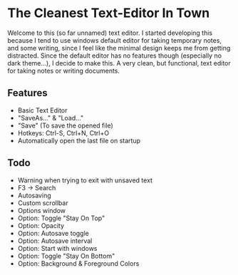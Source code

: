 # The Cleanest Text-Editor In Town
Welcome to this (so far unnamed) text editor. I started developing this because I tend to use windows default editor for taking temporary notes, and some writing, since I feel like the minimal design keeps me from getting distracted.
Since the default editor has no features though (especially no dark theme...), I decide to make this. A very clean, but functional, text editor for taking notes or writing documents. 

## Features
- Basic Text Editor
- "SaveAs..." & "Load..."
- "Save" (To save the opened file)
- Hotkeys: Ctrl-S, Ctrl+N, Ctrl+O
- Automatically open the last file on startup

## Todo
- Warning when trying to exit with unsaved text
- F3 -> Search
- Autosaving
- Custom scrollbar
- Options window
- Option: Toggle "Stay On Top"
- Option: Opacity
- Option: Autosave toggle
- Option: Autosave interval
- Option: Start with windows
- Option: Toggle "Stay On Bottom"
- Option: Background & Foreground Colors
